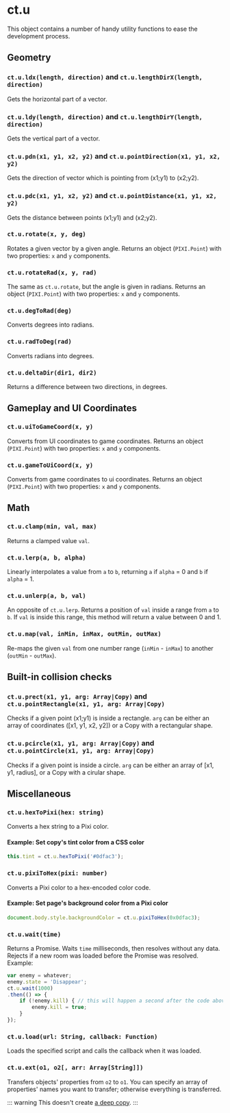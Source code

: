 # ct.u

This object contains a number of handy utility functions to ease the development process.

## Geometry

### `ct.u.ldx(length, direction)` and `ct.u.lengthDirX(length, direction)`

Gets the horizontal part of a vector.

### `ct.u.ldy(length, direction)` and `ct.u.lengthDirY(length, direction)`

Gets the vertical part of a vector.

### `ct.u.pdn(x1, y1, x2, y2)` and `ct.u.pointDirection(x1, y1, x2, y2)`

Gets the direction of vector which is pointing from (x1;y1) to (x2;y2).

### `ct.u.pdc(x1, y1, x2, y2)` and `ct.u.pointDistance(x1, y1, x2, y2)`

Gets the distance between points (x1;y1) and (x2;y2).

### `ct.u.rotate(x, y, deg)`

Rotates a given vector by a given angle. Returns an object (`PIXI.Point`) with two properties: `x` and `y` components.

### `ct.u.rotateRad(x, y, rad)`

The same as `ct.u.rotate`, but the angle is given in radians. Returns an object (`PIXI.Point`) with two properties: `x` and `y` components.

### `ct.u.degToRad(deg)`

Converts degrees into radians.

### `ct.u.radToDeg(rad)`

Converts radians into degrees.

### `ct.u.deltaDir(dir1, dir2)`

Returns a difference between two directions, in degrees.

## Gameplay and UI Coordinates

### `ct.u.uiToGameCoord(x, y)`

Converts from UI coordinates to game coordinates. Returns an object (`PIXI.Point`) with two properties: `x` and `y` components.

### `ct.u.gameToUiCoord(x, y)`

Converts from game coordinates to ui coordinates. Returns an object (`PIXI.Point`) with two properties: `x` and `y` components.

## Math

### `ct.u.clamp(min, val, max)`

Returns a clamped value `val`.

### `ct.u.lerp(a, b, alpha)`

Linearly interpolates a value from `a` to `b`, returning `a` if `alpha` = 0 and `b` if `alpha` = 1.

### `ct.u.unlerp(a, b, val)`

An opposite of `ct.u.lerp`. Returns a position of `val` inside a range from `a` to `b`. If `val` is inside this range, this method will return a value between 0 and 1.

### `ct.u.map(val, inMin, inMax, outMin, outMax)`

Re-maps the given `val` from one number range (`inMin` - `inMax`) to another (`outMin` - `outMax`).

## Built-in collision checks

### `ct.u.prect(x1, y1, arg: Array|Copy)` and `ct.u.pointRectangle(x1, y1, arg: Array|Copy)`

Checks if a given point (x1;y1) is inside a rectangle. `arg` can be either an array of coordinates ([x1, y1, x2, y2]) or a Copy with a rectangular shape.

### `ct.u.pcircle(x1, y1, arg: Array|Copy)` and `ct.u.pointCircle(x1, y1, arg: Array|Copy)`

Checks if a given point is inside a circle. `arg` can be either an array of [x1, y1, radius], or a Copy with a cirular shape.

## Miscellaneous

### `ct.u.hexToPixi(hex: string)`

Converts a hex string to a Pixi color.

#### Example: Set copy's tint color from a CSS color

```js
this.tint = ct.u.hexToPixi('#0dfac3');
```

### `ct.u.pixiToHex(pixi: number)`

Converts a Pixi color to a hex-encoded color code.

#### Example: Set page's background color from a Pixi color

```js
document.body.style.backgroundColor = ct.u.pixiToHex(0x0dfac3);
```

### `ct.u.wait(time)`

Returns a Promise. Waits `time` milliseconds, then resolves without any data. Rejects if a new room was loaded before the Promise was resolved. Example:

```js
var enemy = whatever;
enemy.state = 'Disappear';
ct.u.wait(1000)
.then(() => {
    if (!enemy.kill) { // this will happen a second after the code above was called.
        enemy.kill = true;
    }
});
```

### `ct.u.load(url: String, callback: Function)`

Loads the specified script and calls the callback when it was loaded.

### `ct.u.ext(o1, o2[, arr: Array[String]])`

Transfers objects' properties from `o2` to `o1`. You can specify an array of properties' names you want to transfer; otherwise everything is transferred.

::: warning
This doesn't create [a deep copy](https://we-are.bookmyshow.com/understanding-deep-and-shallow-copy-in-javascript-13438bad941c).
:::

